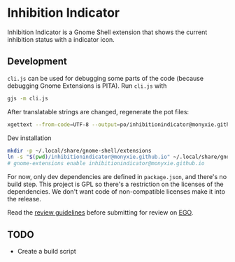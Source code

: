 Inhibition Indicator
===

Inhibition Indicator is a Gnome Shell extension that shows the current inhibition status with a indicator icon.

## Development

`cli.js` can be used for debugging some parts of the code (because debugging Gnome Extensions is PITA). Run `cli.js` with
```bash
gjs -m cli.js
```

After translatable strings are changed, regenerate the pot files:
```bash
xgettext --from-code=UTF-8 --output=po/inhibitionindicator@monyxie.github.io.pot inhibitionindicator@monyxie.github.io/**/*.js
```

Dev installation
```bash
mkdir -p ~/.local/share/gnome-shell/extensions
ln -s "$(pwd)/inhibitionindicator@monyxie.github.io" ~/.local/share/gnome-shell/extensions
# gnome-extensions enable inhibitionindicator@monyxie.github.io
```

For now, only dev dependencies are defined in `package.json`, and there's no build step.
This project is GPL so there's a restriction on the licenses of the dependencies.
We don't want code of non-compatible licenses make it into the release.

Read the [review guidelines](https://gjs.guide/extensions/review-guidelines/review-guidelines.html#general-guidelines)
before submitting for review on [EGO](https://extensions.gnome.org/).

## TODO
- Create a build script

